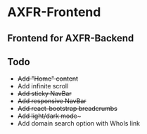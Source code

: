 # AXFR-Frontend
## Frontend for AXFR-Backend

## Todo
* ~~Add "Home" content~~
* Add infinite scroll
* ~~Add sticky NavBar~~
* ~~Add responsive NavBar~~
* ~~Add react-bootstrap breadcrumbs~~
* ~~Add light/dark mode~~~
* Add domain search option with WhoIs link